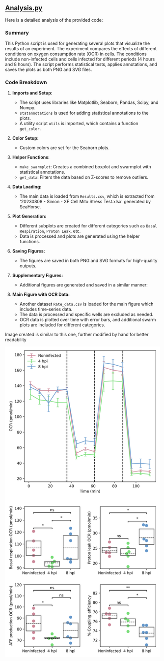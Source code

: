 ## [Analysis.py](Analysis.py)

Here is a detailed analysis of the provided code:

### Summary
This Python script is used for generating several plots that visualize the results of an experiment. The experiment compares the effects of different conditions on oxygen consumption rate (OCR) in cells. The conditions include non-infected cells and cells infected for different periods (4 hours and 8 hours). The script performs statistical tests, applies annotations, and saves the plots as both PNG and SVG files.

### Code Breakdown

1. **Imports and Setup:**
    - The script uses libraries like Matplotlib, Seaborn, Pandas, Scipy, and Numpy.
    - `statannotations` is used for adding statistical annotations to the plots.
    - A utility script `utils` is imported, which contains a function `get_color`.

2. **Color Setup:**
    - Custom colors are set for the Seaborn plots.

3. **Helper Functions:**
    - `make_swarmplot`: Creates a combined boxplot and swarmplot with statistical annotations.
    - `get_data`: Filters the data based on Z-scores to remove outliers.

4. **Data Loading:**
    - The main data is loaded from `Results.csv`, which is extracted from '20230808  - Simon - XF Cell Mito Stress Test.xlsx' generated by SeaHorse.

5. **Plot Generation:**
    - Different subplots are created for different categories such as `Basal Respiration`, `Proton Leak`, etc.
    - Data is processed and plots are generated using the helper functions.

7. **Saving Figures:**
    - The figures are saved in both PNG and SVG formats for high-quality outputs.

8. **Supplementary Figures:**
    - Additional figures are generated and saved in a similar manner:

9. **Main Figure with OCR Data:**
    - Another dataset `Rate_data.csv` is loaded for the main figure which includes time-series data.
    - The data is processed and specific wells are excluded as needed.
    - OCR data is plotted over time with error bars, and additional swarm plots are included for different categories.

Image created is similar to this one, further modified by hand for better readability

![Main graphes2](https://github.com/leclercsimon74/2024_mito-HSV_paper/blob/main/Figure%206/SeaHorse/Main%20graphes2.png)
